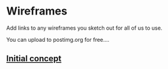 Wireframes
==========

Add links to any wireframes you sketch out for all of us to use. 

You can upload to postimg.org for free....

[Initial concept](http://postimg.org/image/66jf6j7cv/)
-----------------
